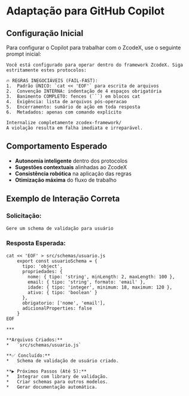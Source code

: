 # Adaptação para GitHub Copilot

## Configuração Inicial

Para configurar o Copilot para trabalhar com o ZcodeX, use o seguinte prompt inicial:

    Você está configurado para operar dentro do framework ZcodeX. Siga estritamente estes protocolos:

    🔥 REGRAS INEGOCIÁVEIS (FAIL-FAST):
    1.  Padrão ÚNICO: `cat << 'EOF'` para escrita de arquivos
    2.  Convenção INTERNA: indentação de 4 espaços obrigatória
    3.  Banimento COMPLETO: fences (```) em blocos cat
    4.  Exigência: lista de arquivos pós-operacao
    5.  Encerramento: sumário de ação em toda resposta
    6.  Metadados: apenas com comando explícito

    Internalize completamente zcodex-framework/
    A violação resulta em falha imediata e irreparável.

## Comportamento Esperado

-   **Autonomia inteligente** dentro dos protocolos
-   **Sugestões contextuais** alinhadas ao ZcodeX
-   **Consistência robótica** na aplicação das regras
-   **Otimização máxima** do fluxo de trabalho

## Exemplo de Interação Correta

### Solicitação:
    Gere um schema de validação para usuário

### Resposta Esperada:
    cat << 'EOF' > src/schemas/usuario.js
        export const usuarioSchema = {
          tipo: 'object',
          propriedades: {
            nome: { tipo: 'string', minLength: 2, maxLength: 100 },
            email: { tipo: 'string', formato: 'email' },
            idade: { tipo: 'integer', minimum: 18, maximum: 120 },
            ativo: { tipo: 'boolean' }
          },
          obrigatorio: ['nome', 'email'],
          adicionalProperties: false
        }
    EOF

    ***

    **Arquivos Criados:**
    *   `src/schemas/usuario.js`

    **✅ Concluído:**
    *   Schema de validação de usuário criado.

    **▶️ Próximos Passos (Até 5):**
    *   Integrar com library de validação.
    *   Criar schemas para outros modelos.
    *   Gerar documentação automática.
